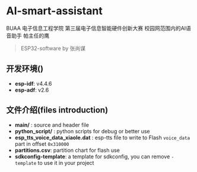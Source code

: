 # AI-smart-assistant

BUAA  电子信息工程学院  第三届电子信息智能硬件创新大赛  校园网范围内的AI语音助手  帕主任的鹰

> ESP32-software by 张尚谋

## 开发环境()
* **esp-idf**: v4.4.6
* **esp-adf**: v2.6  

## 文件介绍(files introduction)
* **main/** : source and header file
* **python_script/** : python scripts for debug or better use
* **esp_tts_voice_data_xiaole.dat** : esp-tts file to write to Flash `voice_data` part in offset `0x310000`
* **partitions.csv**: partition chart for flash use
* **sdkconfig-template**: a template for sdkconfig, you can remove `-template` to use it in your project
  